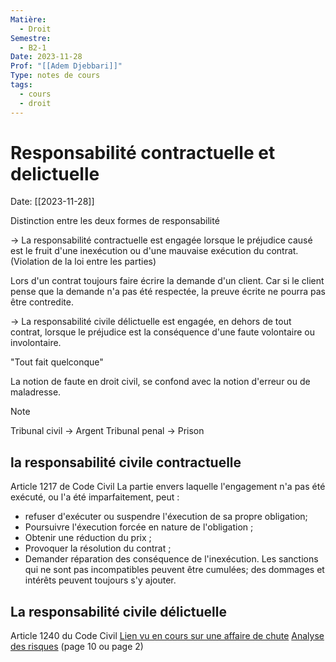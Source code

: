 ```yaml
---
Matière:
  - Droit
Semestre:
  - B2-1
Date: 2023-11-28
Prof: "[[Adem Djebbari]]"
Type: notes de cours
tags:
  - cours
  - droit
---
```

# Responsabilité contractuelle et delictuelle
Date: [[2023-11-28]] 

Distinction entre les deux formes de responsabilité
 
$\longrightarrow$ La responsabilité contractuelle est engagée lorsque le préjudice causé est le fruit d'une inexécution ou d'une mauvaise exécution du contrat. (Violation de la loi entre les parties)

Lors d'un contrat toujours faire écrire la demande d'un client. Car si le client pense que la demande n'a pas été respectée, la preuve écrite ne pourra pas être contredite. 

$\longrightarrow$ La responsabilité civile délictuelle est engagée, en dehors de tout contrat, lorsque le préjudice est la conséquence d'une faute volontaire ou involontaire. 

"Tout fait quelconque"

La notion de faute en droit civil, se confond avec la notion d'erreur ou de maladresse. 

>[!note]
>Tribunal civil → Argent
>Tribunal penal → Prison
## la responsabilité civile contractuelle 
Article 1217 de Code Civil 
La partie envers laquelle l'engagement n'a pas été exécuté, ou l'a été imparfaitement, peut : 
- refuser d'exécuter ou suspendre l'éxecution de sa propre obligation;
- Poursuivre l'éxecution forcée en nature de l'obligation ;
- Obtenir une réduction du prix ;
- Provoquer la résolution du contrat ; 
- Demander réparation des conséquence de l'inexécution.
Les sanctions qui ne sont pas incompatibles peuvent être cumulées; des dommages et intérêts peuvent toujours s'y ajouter. 

## La responsabilité civile délictuelle 
Article 1240 du Code Civil 
[Lien vu en cours sur une affaire de chute](https://publications-prairial.fr/bacaly/index.php?id=1467)
[Analyse des risques](https://www.cnd.fR/fr/file/file/67/inline/13-gestiondesrisques.pdf) (page 10 ou page 2)
